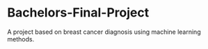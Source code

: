 # Bachelors-Final-Project
A project based on breast cancer diagnosis using machine learning methods.
